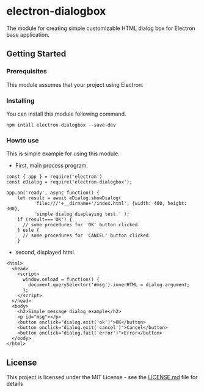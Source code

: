 # electron-dialogbox

The module for creating simple customizable HTML dialog box for Electron base application.

## Getting Started

### Prerequisites

This module assumes that your project using Electron.

### Installing

You can install this module following command.

```
npm intall electron-dialogbox --save-dev
```

### Howto use

This is simple example for using this module.


* First, main process program.
```
const { app } = require('electron')
const eDialog = require('electron-dialogbox');

app.on('ready', async function() {
    let result = await eDialog.showDialog(
          'file:///'+__dirname+'/index.html', {width: 400, height: 300},
          'simple dialog diaplaying test.' );
    if (result==='OK') {
      // some procedures for 'OK' button clicked.
    } esle {
      // some procedures for 'CANCEL' button clicked.
    }
```

* second, displayed html.
```
<html>
  <head>
    <script>
      window.onload = function() {
        document.querySelector('#msg').innerHTML = dialog.argument;
      };
    </script>
  </head>
  <body>
    <h2>Simple message dialog example</h2>
    <p id="msg"></p>
    <button onclick="dialog.exit('ok')">OK</button>
    <button onclick="dialog.exit('cancel')">Cancel</button>
    <button onclick="dialog.fail('error')">Error</button>
  </body>
</html>
```

## License

This project is licensed under the MIT License - see the [LICENSE.md](LICENSE.md) file for details

